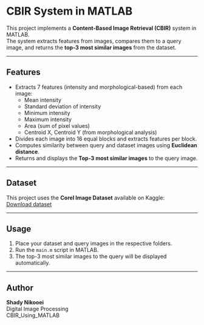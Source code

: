 # CBIR System in MATLAB

This project implements a **Content-Based Image Retrieval (CBIR)** system in MATLAB.  
The system extracts features from images, compares them to a query image, and returns the **top-3 most similar images** from the dataset.

----

## Features

- Extracts 7 features (intensity and morphological-based) from each image:
  - Mean intensity
  - Standard deviation of intensity
  - Minimum intensity
  - Maximum intensity
  - Area (sum of pixel values)
  - Centroid X, Centroid Y (from morphological analysis)
- Divides each image into 16 equal blocks and extracts features per block.
- Computes similarity between query and dataset images using **Euclidean distance**.
- Returns and displays the **Top-3 most similar images** to the query image.

---

## Dataset

This project uses the **Corel Image Dataset** available on Kaggle:  
[Download dataset](https://www.kaggle.com/datasets/elkamel/corel-images)

---

## Usage

1. Place your dataset and query images in the respective folders.
2. Run the `main.m` script in MATLAB.
3. The top-3 most similar images to the query will be displayed automatically.

---

## Author

**Shady Nikooei**  
Digital Image Processing  
CBIR_Using_MATLAB

